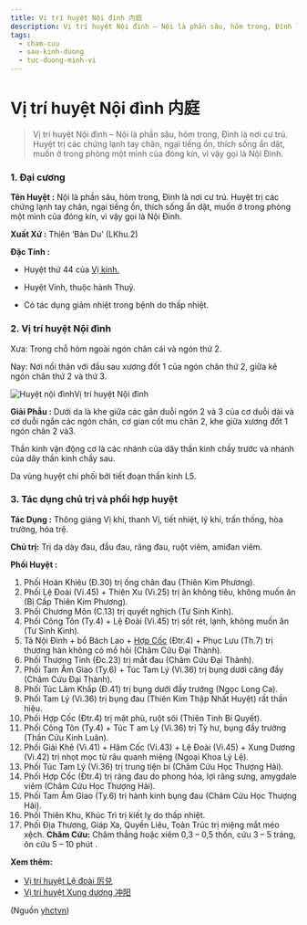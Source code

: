 ```yaml
---
title: Vị trí huyệt Nội đình 内庭
description: Vị trí huyệt Nội đình – Nội là phần sâu, hõm trong, Đình là nơi cư trú. Huyệt trị các chứng lạnh tay chân, ngại tiếng ồn, thích sống ẩn dật, muốn ở trong phòng một mình của đóng kín, vì vậy gọi là Nội Đình.
tags:
  - cham-cuu
  - sau-kinh-duong
  - tuc-duong-minh-vi
---
```


# Vị trí huyệt Nội đình 内庭 

> Vị trí huyệt Nội đình – Nội là phần sâu, hõm trong, Đình là nơi cư trú. Huyệt trị các chứng lạnh tay chân, ngại tiếng ồn, thích sống ẩn dật, muốn ở trong phòng một mình của đóng kín, vì vậy gọi là Nội Đình.

### **1. Đại cương**

**Tên Huyệt :** Nội là phần sâu, hõm trong, Đình là nơi cư trú. Huyệt trị các chứng lạnh tay chân, ngại tiếng ồn, thích sống ẩn dật, muốn ở trong phòng một mình của đóng kín, vì vậy gọi là Nội Đình.

**Xuất Xứ :** Thiên ‘Bản Du’ (LKhu.2)

**Đặc Tính :**

+ Huyệt thứ 44 của [Vị kinh.](/yhctvn/kinh-tuc-duong-minh-vi/)

+ Huyệt Vinh, thuộc hành Thuỷ.

+ Có tác dụng giảm nhiệt trong bệnh do thấp nhiệt.

### 2. Vị trí huyệt Nội đình

Xưa: Trong chỗ hõm ngoài ngón chân cái và ngón thứ 2.

Nay: Nơi nối thân với đầu sau xương đốt 1 của ngón chân thứ 2, giữa kẽ ngón chân thứ 2 và thứ 3.

![Huyệt nội đình](/imgs/yhctvn/Huyet-noi-dinh-300x169.jpg)Vị trí huyệt Nội đình

**Giải Phẫu :** Dưới da là khe giữa các gân duỗi ngón 2 và 3 của cơ duỗi dài và cơ duỗi ngắn các ngón chân, cơ gian cốt mu chân 2, khe giữa xương đốt 1 ngón chân 2 và3.

Thần kinh vận động cơ là các nhánh của dây thần kinh chầy trước và nhánh của dây thần kinh chầy sau.

Da vùng huyệt chi phối bởi tiết đoạn thần kinh L5.

### **3. Tác dụng chủ trị và phối hợp huyệt**

**Tác Dụng :** Thông giáng Vị khí, thanh Vị, tiết nhiệt, lý khí, trấn thống, hòa trường, hóa trệ.

**Chủ trị:** Trị dạ dày đau, đầu đau, răng đau, ruột viêm, amiđan viêm.

**Phối Huyệt :**

1. Phối Hoàn Khiêu (Đ.30) trị ống chân đau (Thiên Kim Phương).
2. Phối Lệ Đoài (Vi.45) + Thiên Xu (Vi.25) trị ăn không tiêu, không muốn ăn (Bị Cấp Thiên Kim Phương).
3. Phối Chương Môn (C.13) trị quyết nghịch (Tư Sinh Kinh).
4. Phối Công Tôn (Ty.4) + Lệ Đoài (Vi.45) trị sốt rét, lạnh, không muốn ăn (Tư Sinh Kinh).
5. Tả Nội Đình + bổ Bách Lao + [Hợp Cốc](/yhctvn/huyet-hop-coc-%e5%90%88-%e8%b0%b7/) (Đtr.4) + Phục Lưu (Th.7) trị thương hàn không có mồ hôi (Châm Cứu Đại Thành).
6. Phối Thượng Tinh (Đc.23) trị mắt đau (Châm Cứu Đại Thành).
7. Phối Tam Âm Giao (Ty.6) + Túc Tam Lý (Vi.36) trị bụng dưới căng đầy (Châm Cứu Đại Thành).
8. Phối Túc Lâm Khấp (Đ.41) trị bụng dưới đầy trướng (Ngọc Long Ca).
9. Phối Tam Lý (Vi.36) trị bụng đau (Thiên Kim Thập Nhất Huyệt) rất thần hiệu.
10. Phối Hợp Cốc (Đtr.4) trị mặt phù, ruột sôi (Thiên Tinh Bí Quyết).
11. Phối Công Tôn (Ty.4) + Túc T am Lý (Vi.36) trị Tỳ hư, bụng đầy trướng (Thần Cứu Kinh Luân).
12. Phối Giải Khê (Vi.41) + Hãm Cốc (Vi.43) + Lệ Đoài (Vi.45) + Xung Dương (Vi.42) trị nhọt mọc từ râu quanh miệng (Ngoại Khoa Lý Lệ).
13. Phối Túc Tam Lý (Vi.36) trị trung tiện bí (Châm Cứu Học Thượng Hải).
14. Phối Hợp Cốc (Đtr.4) trị răng đau do phong hỏa, lợi răng sưng, amygdale viêm (Châm Cứu Học Thượng Hải).
15. Phối Tam Âm Giao (Ty.6) trị hành kinh bụng đau (Châm Cứu Học Thượng Hải).
16. Phối Thiên Khu, Khúc Trì trị kiết lỵ do thấp nhiệt.
17. Phối Địa Thương, Giáp Xa, Quyền Liêu, Toản Trúc trị miệng mắt méo xệch. **Châm Cứu:** Châm thẳng hoặc xiêm 0,3 – 0,5 thốn, cứu 3 – 5 tráng, ôn cứu 5 – 10 phút .

**Xem thêm:**

* [Vị trí huyệt Lệ đoài 厉兑](/yhctvn/vi-tri-huyet-le-doai/)
* [Vị trí huyệt Xung dương 冲阳](/yhctvn/wp-admin/post.php?post=4338&action=edit)

(Nguồn <a href="https://yhctvn.com/vi-tri-huyet-noi-dinh-内庭/" target="_blank">yhctvn</a>)
